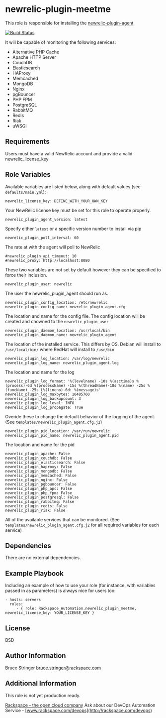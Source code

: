 newrelic-plugin-meetme
========

This role is responsible for installing the [newrelic-plugin-agent](https://github.com/MeetMe/newrelic-plugin-agent)

[![Build Status](http://drone.onitato.com/github.com/rack-roles/newrelic-plugin-meetme/status.svg?branch=master)](http://drone.onitato.com/github.com/rack-roles/newrelic-plugin-meetme)

It will be capable of monitoring the following services:

- Alternative PHP Cache
- Apache HTTP Server
- CouchDB
- Elasticsearch
- HAProxy
- Memcached
- MongoDB
- Nginx
- pgBouncer
- PHP FPM
- PostgreSQL
- RabbitMQ
- Redis
- Riak
- uWSGI


Requirements
------------

Users must have a valid NewRelic account and provide a valid newrelic_license_key

Role Variables
--------------

Available variables are listed below, along with default values (see `defaults/main.yml`):

    newrelic_license_key: DEFINE_WITH_YOUR_OWN_KEY

Your NewRelic license key must be set for this role to operate properly.

    newrelic_plugin_agent_version: latest

Specify either `latest` or a specific version number to install via pip

    newrelic_plugin_poll_interval: 60

The rate at with the agent will poll to NewRelic

    #newrelic_plugin_api_timeout: 10
    #newrelic_proxy: http://localhost:8080

These two variables are not set by default however they can be specified to force their inclusion.

    newrelic_plugin_user: newrelic

The user the newrelic_plugin_agent should run as.

    newrelic_plugin_config_location: /etc/newrelic
    newrelic_plugin_config_name: newrelic_plugin_agent.cfg

The location and name for the config file. The config location will be created and chowned to the `newrelic_plugin_user`

    newrelic_plugin_daemon_location: /usr/local/bin
    newrelic_plugin_daemon_name: newrelic_plugin_agent

The location of the installed service. This differs by OS. Debian will install to `/usr/local/bin/` where RedHat will install to `/usr/bin`

    newrelic_plugin_log_location: /var/log/newrelic
    newrelic_plugin_log_name: newrelic_plugin_agent.log

The location and name for the log

    newrelic_plugin_log_format: '%(levelname) -10s %(asctime)s %(process)-6d %(processName) -15s %(threadName)-10s %(name) -25s %(funcName) -25s L%(lineno)-6d: %(message)s'
    newrelic_plugin_log_maxbytes: 10485760
    newrelic_plugin_log_backupcount: 3
    newrelic_plugin_log_level: INFO
    newrelic_plugin_log_propagate: True

Overide these to change the default behavior of the logging of the agent. (See `templates/newrelic_plugin_agent.cfg.j2`)

    newrelic_plugin_pid_location: /var/run/newrelic
    newrelic_plugin_pid_name: newrelic_plugin_agent.pid

The location and name for the pid

    newrelic_plugin_apache: False
    newrelic_plugin_couchdb: False
    newrelic_plugin_elasticsearch: False
    newrelic_plugin_haproxy: False
    newrelic_plugin_mongodb: False
    newrelic_plugin_memcached: False
    newrelic_plugin_nginx: False
    newrelic_plugin_pgbouncer: False
    newrelic_plugin_php_apc: False
    newrelic_plugin_php_fpm: False
    newrelic_plugin_postgresql: False
    newrelic_plugin_rabbitmq: False
    newrelic_plugin_redis: False
    newrelic_plugin_riak: False

All of the available services that can be monitored. (See `templates/newrelic_plugin_agent.cfg.j2` for all required variables for each service)

Dependencies
------------

There are no external dependencies.

Example Playbook
-------------------------

Including an example of how to use your role (for instance, with variables passed in as parameters) is always nice for users too:

    - hosts: servers
      roles:
         - { role: Rackspace_Automation.newrelic_plugin_meetme, newrelic_license_key: YOUR_LICENSE_KEY }

License
-------

BSD

Author Information
------------------

Bruce Stringer <bruce.stringer@rackspace.com>

Additional Information
----------------------

This role is not yet production ready.


[Rackspace - the open cloud company](http://rackspace.com)
Ask about our DevOps Automation Service - [www.rackspace.com/devops](http://rackspace.com/devops)
